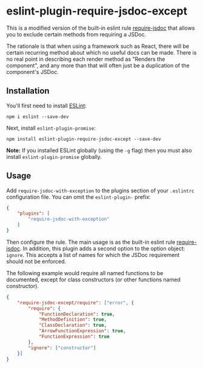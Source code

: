 # eslint-plugin-require-jsdoc-except

This is a modified version of the built-in eslint rule [require-jsdoc](https://eslint.org/docs/rules/require-jsdoc) that
allows you to exclude certain methods from requiring a JSDoc.

The rationale is that when using a framework such as React, there will be certain recurring method about which no useful
docs can be made. There is no real point in describing each render method as "Renders the component", and any more than
that will often just be a duplication of the component's JSDoc.

## Installation

You'll first need to install [ESLint](http://eslint.org):

```
npm i eslint --save-dev
```

Next, install `eslint-plugin-promise`:

```
npm install eslint-plugin-require-jsdoc-except --save-dev
```

**Note:** If you installed ESLint globally (using the `-g` flag) then you must also install `eslint-plugin-promise` globally.

## Usage

Add `require-jsdoc-with-exception` to the plugins section of your `.eslintrc` configuration file. You can omit the `eslint-plugin-` prefix:

```json
{
	"plugins": [
		"require-jsdoc-with-exception"
	]
}
```

Then configure the rule. The main usage is as the built-in eslint rule
[require-jsdoc](https://eslint.org/docs/rules/require-jsdoc). In addition, this plugin adds a second option to the
option object: `ignore`. This accepts a list of names for which the JSDoc requirement should not be enforced.

The following example would require all named functions to be documented, except for class constructors (or other
functions named constructor).

``` json
{
	"require-jsdoc-except/require": ["error", {
		"require": {
			"FunctionDeclaration": true,
			"MethodDefinition": true,
			"ClassDeclaration": true,
			"ArrowFunctionExpression": true,
			"FunctionExpression": true
		},
		"ignore": ["constructor"]
	}]
}
```

